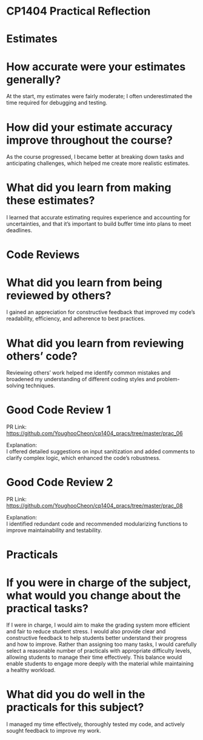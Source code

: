 # CP1404 Practical Reflection

# Estimates

# How accurate were your estimates generally?  

At the start, my estimates were fairly moderate; I often underestimated the time required for debugging and testing.

# How did your estimate accuracy improve throughout the course?  
As the course progressed, I became better at breaking down tasks and anticipating challenges, which helped me create more realistic estimates.

# What did you learn from making these estimates?
I learned that accurate estimating requires experience and accounting for uncertainties, and that it’s important to build buffer time into plans to meet deadlines.

# Code Reviews

# What did you learn from being reviewed by others?  
I gained an appreciation for constructive feedback that improved my code’s readability, efficiency, and adherence to best practices.

# What did you learn from reviewing others’ code?  
Reviewing others’ work helped me identify common mistakes and broadened my understanding of different coding styles and problem-solving techniques.

# Good Code Review 1

PR Link: https://github.com/YoughooCheon/cp1404_pracs/tree/master/prac_06

Explanation:  
I offered detailed suggestions on input sanitization and added comments to clarify complex logic,
which enhanced the code’s robustness.

# Good Code Review 2

PR Link: https://github.com/YoughooCheon/cp1404_pracs/tree/master/prac_08

Explanation:  
I identified redundant code and recommended modularizing functions to improve maintainability and testability.

# Practicals

# If you were in charge of the subject, what would you change about the practical tasks?
If I were in charge, I would aim to make the grading system more efficient and fair to reduce student stress.
I would also provide clear and constructive feedback to help students better understand their progress and how to improve.
Rather than assigning too many tasks, I would carefully select a reasonable number of practicals with appropriate difficulty levels, allowing students to manage their time effectively.
This balance would enable students to engage more deeply with the material while maintaining a healthy workload.

# What did you do well in the practicals for this subject? 
I managed my time effectively, thoroughly tested my code, and actively sought feedback to improve my work.